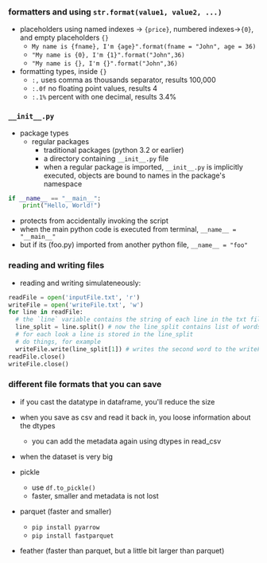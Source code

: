 ### formatters and using `str.format(value1, value2, ...)`
- placeholders using named indexes -> `{price}`, numbered indexes->`{0}`, and empty placeholders `{}`
  - `My name is {fname}, I'm {age}".format(fname = "John", age = 36)`
  - `"My name is {0}, I'm {1}".format("John",36)`
  - `"My name is {}, I'm {}".format("John",36)`
- formatting types, inside `{}`
  - `:,` uses comma as thousands separator, results 100,000
  - `:.0f` no floating point values, results 4
  - `:.1%` percent with one decimal, results 3.4%


### `__init__.py`
  - package types
    - regular packages
      - traditional packages (python 3.2 or earlier)
      - a directory containing `__init__.py` file
      - when a regular package is imported, `__init__.py` is implicitly executed, objects are bound to names in the package's namespace 

```py
if __name__ == "__main__":
    print("Hello, World!")
```
- protects from accidentally invoking the script
- when the main python code is executed from terminal, `__name__ = "__main__"`
- but if its (foo.py) imported from another python file, `__name__ = "foo"`

### reading and writing files
- reading and writing simulateneously:
```py
readFile = open('inputFile.txt', 'r')
writeFile = open('writeFile.txt', 'w')
for line in readFile:
  # the `line` variable contains the string of each line in the txt file
  line_split = line.split() # now the line_split contains list of words in the line
  # for each look a line is stored in the line_split
  # do things, for example
  writeFile.write(line_split[1]) # writes the second word to the writeFile.txt
readFile.close()
writeFile.close()
```

### different file formats that you can save
- if you cast the datatype in dataframe, you'll reduce the size
- when you save as csv and read it back in, you loose information about the dtypes
  - you can add the metadata again using dtypes in read_csv
- when the dataset is very big
- pickle
  - use `df.to_pickle()`
  - faster, smaller and metadata is not lost

- parquet (faster and smaller)
  - `pip install pyarrow`
  - `pip install fastparquet`

- feather (faster than parquet, but a little bit larger than parquet)